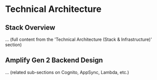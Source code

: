 # Technical Architecture

## Stack Overview
... (full content from the 'Technical Architecture (Stack & Infrastructure)' section)

## Amplify Gen 2 Backend Design
... (related sub-sections on Cognito, AppSync, Lambda, etc.)